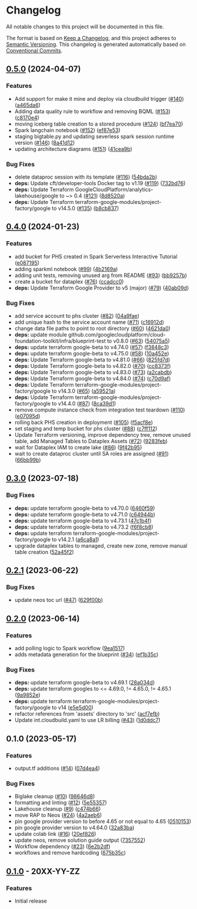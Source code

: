 # Changelog

All notable changes to this project will be documented in this file.

The format is based on
[Keep a Changelog](https://keepachangelog.com/en/1.0.0/),
and this project adheres to
[Semantic Versioning](https://semver.org/spec/v2.0.0.html).
This changelog is generated automatically based on [Conventional Commits](https://www.conventionalcommits.org/en/v1.0.0/).

## [0.5.0](https://github.com/GoogleCloudPlatform/terraform-google-analytics-lakehouse/compare/v0.4.0...v0.5.0) (2024-04-07)


### Features

* Add support for make it mine and deploy via cloudbuild trigger ([#140](https://github.com/GoogleCloudPlatform/terraform-google-analytics-lakehouse/issues/140)) ([a465da6](https://github.com/GoogleCloudPlatform/terraform-google-analytics-lakehouse/commit/a465da64409b07f5ec6f8e5f7e3a2e05a37d02fa))
* Adding data quality rule to workflow and removing BQML ([#153](https://github.com/GoogleCloudPlatform/terraform-google-analytics-lakehouse/issues/153)) ([c8170e4](https://github.com/GoogleCloudPlatform/terraform-google-analytics-lakehouse/commit/c8170e4cef21040f72b1d0fe242280f9c4540683))
* moving iceberg table creation to a stored procedure ([#124](https://github.com/GoogleCloudPlatform/terraform-google-analytics-lakehouse/issues/124)) ([bf7ea70](https://github.com/GoogleCloudPlatform/terraform-google-analytics-lakehouse/commit/bf7ea705f018ec3796d9d6886f803b88eda4963c))
* Spark langchain notebook ([#152](https://github.com/GoogleCloudPlatform/terraform-google-analytics-lakehouse/issues/152)) ([ef87e53](https://github.com/GoogleCloudPlatform/terraform-google-analytics-lakehouse/commit/ef87e53ae4e256959c55bf79030fa1ac52a50fca))
* staging bigtable.py and updating severless spark session runtime version ([#146](https://github.com/GoogleCloudPlatform/terraform-google-analytics-lakehouse/issues/146)) ([8a41d12](https://github.com/GoogleCloudPlatform/terraform-google-analytics-lakehouse/commit/8a41d12098da9af86023a66d0f6c0a58f79f66cf))
* updating architecture diagrams ([#151](https://github.com/GoogleCloudPlatform/terraform-google-analytics-lakehouse/issues/151)) ([41cea9b](https://github.com/GoogleCloudPlatform/terraform-google-analytics-lakehouse/commit/41cea9bc43e72fb8879ca2ce36f1d2249f757247))


### Bug Fixes

* delete dataproc session with its template ([#116](https://github.com/GoogleCloudPlatform/terraform-google-analytics-lakehouse/issues/116)) ([54bda2b](https://github.com/GoogleCloudPlatform/terraform-google-analytics-lakehouse/commit/54bda2b8ff5612419886fcf7167b3e9874421154))
* **deps:** Update cft/developer-tools Docker tag to v1.19 ([#119](https://github.com/GoogleCloudPlatform/terraform-google-analytics-lakehouse/issues/119)) ([732bd76](https://github.com/GoogleCloudPlatform/terraform-google-analytics-lakehouse/commit/732bd7606612448eabf7919683de59b5838406a8))
* **deps:** Update Terraform GoogleCloudPlatform/analytics-lakehouse/google to ~&gt; 0.4 ([#121](https://github.com/GoogleCloudPlatform/terraform-google-analytics-lakehouse/issues/121)) ([8d8520a](https://github.com/GoogleCloudPlatform/terraform-google-analytics-lakehouse/commit/8d8520ab3b77284d25e0ca93c79dc90435d6c3f4))
* **deps:** Update Terraform terraform-google-modules/project-factory/google to v14.5.0 ([#135](https://github.com/GoogleCloudPlatform/terraform-google-analytics-lakehouse/issues/135)) ([b8cb837](https://github.com/GoogleCloudPlatform/terraform-google-analytics-lakehouse/commit/b8cb837937011319c4cd82b823e3e89d03ccde57))

## [0.4.0](https://github.com/GoogleCloudPlatform/terraform-google-analytics-lakehouse/compare/v0.3.0...v0.4.0) (2024-01-23)


### Features

* add bucket for PHS created in Spark Serverless Interactive Tutorial ([e087195](https://github.com/GoogleCloudPlatform/terraform-google-analytics-lakehouse/commit/e08719526836af1e4197ef55005b3291920b7909))
* adding sparkml notebook ([#99](https://github.com/GoogleCloudPlatform/terraform-google-analytics-lakehouse/issues/99)) ([4b2169a](https://github.com/GoogleCloudPlatform/terraform-google-analytics-lakehouse/commit/4b2169a11be058d495884a4ee455f49ef109b754))
* adding unit tests, removing unused arg from README ([#93](https://github.com/GoogleCloudPlatform/terraform-google-analytics-lakehouse/issues/93)) ([bb9257b](https://github.com/GoogleCloudPlatform/terraform-google-analytics-lakehouse/commit/bb9257b975d7b9635cb249f1a3867c5c0a14369b))
* create a bucket for dataplex ([#76](https://github.com/GoogleCloudPlatform/terraform-google-analytics-lakehouse/issues/76)) ([ccadcc0](https://github.com/GoogleCloudPlatform/terraform-google-analytics-lakehouse/commit/ccadcc0667d1b3e81f7f093c2a0acc83e567120a))
* **deps:** Update Terraform Google Provider to v5 (major) ([#79](https://github.com/GoogleCloudPlatform/terraform-google-analytics-lakehouse/issues/79)) ([40ab09d](https://github.com/GoogleCloudPlatform/terraform-google-analytics-lakehouse/commit/40ab09d2006f6052740afffc5df7cdaf06352c16))


### Bug Fixes

* add service account to phs cluster ([#82](https://github.com/GoogleCloudPlatform/terraform-google-analytics-lakehouse/issues/82)) ([04a9fae](https://github.com/GoogleCloudPlatform/terraform-google-analytics-lakehouse/commit/04a9fae8e4f1bb9cbe1a420bb9c89c79d1849ddb))
* add unique hash to the service account name ([#71](https://github.com/GoogleCloudPlatform/terraform-google-analytics-lakehouse/issues/71)) ([c16912d](https://github.com/GoogleCloudPlatform/terraform-google-analytics-lakehouse/commit/c16912d7c3d182671dceac4067ba196aa814948a))
* change data file paths to point to root directory ([#60](https://github.com/GoogleCloudPlatform/terraform-google-analytics-lakehouse/issues/60)) ([4621da0](https://github.com/GoogleCloudPlatform/terraform-google-analytics-lakehouse/commit/4621da033d56f88bb0c03948b1c2e0c5108c297d))
* **deps:** update module github.com/googlecloudplatform/cloud-foundation-toolkit/infra/blueprint-test to v0.8.0 ([#63](https://github.com/GoogleCloudPlatform/terraform-google-analytics-lakehouse/issues/63)) ([54075a5](https://github.com/GoogleCloudPlatform/terraform-google-analytics-lakehouse/commit/54075a59ef58fe8a156cac8f36f295ee149125a2))
* **deps:** update terraform google-beta to v4.74.0 ([#57](https://github.com/GoogleCloudPlatform/terraform-google-analytics-lakehouse/issues/57)) ([f3848c3](https://github.com/GoogleCloudPlatform/terraform-google-analytics-lakehouse/commit/f3848c3a71518930b94c582406d3100a0e29bcde))
* **deps:** update terraform google-beta to v4.75.0 ([#58](https://github.com/GoogleCloudPlatform/terraform-google-analytics-lakehouse/issues/58)) ([10a452e](https://github.com/GoogleCloudPlatform/terraform-google-analytics-lakehouse/commit/10a452e4f0e612f4ce63deb7559fc4c45bed3be0))
* **deps:** Update Terraform google-beta to v4.81.0 ([#66](https://github.com/GoogleCloudPlatform/terraform-google-analytics-lakehouse/issues/66)) ([825fd7d](https://github.com/GoogleCloudPlatform/terraform-google-analytics-lakehouse/commit/825fd7d163e361711c7a23c14b68b65125def50a))
* **deps:** Update Terraform google-beta to v4.82.0 ([#70](https://github.com/GoogleCloudPlatform/terraform-google-analytics-lakehouse/issues/70)) ([cc8373f](https://github.com/GoogleCloudPlatform/terraform-google-analytics-lakehouse/commit/cc8373fdda84690982c6c928480d67dfacb3d979))
* **deps:** Update Terraform google-beta to v4.83.0 ([#73](https://github.com/GoogleCloudPlatform/terraform-google-analytics-lakehouse/issues/73)) ([a2cabdb](https://github.com/GoogleCloudPlatform/terraform-google-analytics-lakehouse/commit/a2cabdb10ec92242f8d17c72f8734a47937fa7e6))
* **deps:** Update Terraform google-beta to v4.84.0 ([#74](https://github.com/GoogleCloudPlatform/terraform-google-analytics-lakehouse/issues/74)) ([c70d9af](https://github.com/GoogleCloudPlatform/terraform-google-analytics-lakehouse/commit/c70d9af5958fd6a6a792f1ebeee542b2f21ddb1b))
* **deps:** Update Terraform terraform-google-modules/project-factory/google to v14.3.0 ([#65](https://github.com/GoogleCloudPlatform/terraform-google-analytics-lakehouse/issues/65)) ([a59521a](https://github.com/GoogleCloudPlatform/terraform-google-analytics-lakehouse/commit/a59521a0f7017cee43f166677ab50546245504e2))
* **deps:** Update Terraform terraform-google-modules/project-factory/google to v14.4.0 ([#87](https://github.com/GoogleCloudPlatform/terraform-google-analytics-lakehouse/issues/87)) ([8ca39d1](https://github.com/GoogleCloudPlatform/terraform-google-analytics-lakehouse/commit/8ca39d18d09f6c0e5e08faa9ee5392b857d7fd96))
* remove compute instance check from integration test teardown ([#110](https://github.com/GoogleCloudPlatform/terraform-google-analytics-lakehouse/issues/110)) ([e07095d](https://github.com/GoogleCloudPlatform/terraform-google-analytics-lakehouse/commit/e07095df965d032a8d64f83fa5511f442cc9c433))
* rolling back PHS creation in deployment ([#105](https://github.com/GoogleCloudPlatform/terraform-google-analytics-lakehouse/issues/105)) ([f5acf8e](https://github.com/GoogleCloudPlatform/terraform-google-analytics-lakehouse/commit/f5acf8e9289422c549ea0243f0db5f8d3972399b))
* set staging and temp bucket for phs cluster ([#88](https://github.com/GoogleCloudPlatform/terraform-google-analytics-lakehouse/issues/88)) ([c7ff112](https://github.com/GoogleCloudPlatform/terraform-google-analytics-lakehouse/commit/c7ff1121a5a38645531c3eb44201c08bb6407713))
* Update Terraform versioning, improve dependency tree, remove unused table, add Managed Tables to Dataplex Assets ([#72](https://github.com/GoogleCloudPlatform/terraform-google-analytics-lakehouse/issues/72)) ([9283feb](https://github.com/GoogleCloudPlatform/terraform-google-analytics-lakehouse/commit/9283febc691cb313b97adc242dc38605dc3976d4))
* wait for Dataplex IAM to create lake ([#86](https://github.com/GoogleCloudPlatform/terraform-google-analytics-lakehouse/issues/86)) ([9f42b95](https://github.com/GoogleCloudPlatform/terraform-google-analytics-lakehouse/commit/9f42b95015f6bb65ee67c9b5ada2e06a8b9a3274))
* wait to create dataproc cluster until SA roles are assigned ([#91](https://github.com/GoogleCloudPlatform/terraform-google-analytics-lakehouse/issues/91)) ([66bb99b](https://github.com/GoogleCloudPlatform/terraform-google-analytics-lakehouse/commit/66bb99b2be3801abe86220f0a331c18b29bbe577))

## [0.3.0](https://github.com/GoogleCloudPlatform/terraform-google-analytics-lakehouse/compare/v0.2.1...v0.3.0) (2023-07-18)


### Bug Fixes

* **deps:** update terraform google-beta to v4.70.0 ([6460f59](https://github.com/GoogleCloudPlatform/terraform-google-analytics-lakehouse/commit/6460f59c1bd6464dbb46b5561ee4ffa0109f75ff))
* **deps:** update terraform google-beta to v4.71.0 ([c64944b](https://github.com/GoogleCloudPlatform/terraform-google-analytics-lakehouse/commit/c64944b1a7e3c73c87bb0bcb49696cc9b8693084))
* **deps:** update terraform google-beta to v4.73.1 ([47c1b4f](https://github.com/GoogleCloudPlatform/terraform-google-analytics-lakehouse/commit/47c1b4f60367404c303c945d3b5dd46a0a378815))
* **deps:** update terraform google-beta to v4.73.2 ([f6f8cb8](https://github.com/GoogleCloudPlatform/terraform-google-analytics-lakehouse/commit/f6f8cb836f6d2d67ba775b795778b754893bcca0))
* **deps:** update terraform terraform-google-modules/project-factory/google to v14.2.1 ([a6ca8a1](https://github.com/GoogleCloudPlatform/terraform-google-analytics-lakehouse/commit/a6ca8a13dc0dbfc79683c5e43b43593957407064))
* upgrade dataplex tables to managed, create new zone, remove manual table creation ([52a45f2](https://github.com/GoogleCloudPlatform/terraform-google-analytics-lakehouse/commit/52a45f2aee107dfd6fde04ce92e77cf7b61c4e5c))

## [0.2.1](https://github.com/GoogleCloudPlatform/terraform-google-analytics-lakehouse/compare/v0.2.0...v0.2.1) (2023-06-22)


### Bug Fixes

* update neos toc url ([#47](https://github.com/GoogleCloudPlatform/terraform-google-analytics-lakehouse/issues/47)) ([629f00b](https://github.com/GoogleCloudPlatform/terraform-google-analytics-lakehouse/commit/629f00b679faf1f29c676514f0ef7869c7b9ee8a))

## [0.2.0](https://github.com/GoogleCloudPlatform/terraform-google-analytics-lakehouse/compare/v0.1.0...v0.2.0) (2023-06-14)


### Features

* add polling logic to Spark workflow ([9ea1517](https://github.com/GoogleCloudPlatform/terraform-google-analytics-lakehouse/commit/9ea151703ccdfb13998d1220f29885a55aeae547))
* adds metadata generation for the blueprint ([#34](https://github.com/GoogleCloudPlatform/terraform-google-analytics-lakehouse/issues/34)) ([ef1b35c](https://github.com/GoogleCloudPlatform/terraform-google-analytics-lakehouse/commit/ef1b35cf28d897cae3beff4dd4200617be902d20))


### Bug Fixes

* **deps:** update terraform google-beta to v4.69.1 ([28a034d](https://github.com/GoogleCloudPlatform/terraform-google-analytics-lakehouse/commit/28a034d2115a0982ed3b5df02e7f91be696e8e33))
* **deps:** update terraform googles to &lt;= 4.69.0, != 4.65.0, != 4.65.1 ([9a9852e](https://github.com/GoogleCloudPlatform/terraform-google-analytics-lakehouse/commit/9a9852e7084ae0d3e0699437ea8ec78817f33104))
* **deps:** update terraform terraform-google-modules/project-factory/google to v14 ([e5e5d00](https://github.com/GoogleCloudPlatform/terraform-google-analytics-lakehouse/commit/e5e5d00774ee5f7881b799fbb4ad435094b3087c))
* refactor references from 'assets' directory to 'src' ([acf7efb](https://github.com/GoogleCloudPlatform/terraform-google-analytics-lakehouse/commit/acf7efba619230102e7691778ab69e47facc27aa))
* Update int.cloudbuild.yaml to use LR billing ([#43](https://github.com/GoogleCloudPlatform/terraform-google-analytics-lakehouse/issues/43)) ([1d0ddc7](https://github.com/GoogleCloudPlatform/terraform-google-analytics-lakehouse/commit/1d0ddc78ec473c7ca2c0863a9abdf1da2edc15f7))

## 0.1.0 (2023-05-17)


### Features

* output.tf additions ([#14](https://github.com/GoogleCloudPlatform/terraform-google-analytics-lakehouse/issues/14)) ([07d4ea4](https://github.com/GoogleCloudPlatform/terraform-google-analytics-lakehouse/commit/07d4ea4afd488c5df6899529fb60556a93aaaca7))


### Bug Fixes

* Biglake cleanup ([#10](https://github.com/GoogleCloudPlatform/terraform-google-analytics-lakehouse/issues/10)) ([98646d8](https://github.com/GoogleCloudPlatform/terraform-google-analytics-lakehouse/commit/98646d8f305554749f5afd7ab46e790f97d527fd))
* formatting and linting ([#12](https://github.com/GoogleCloudPlatform/terraform-google-analytics-lakehouse/issues/12)) ([5e55357](https://github.com/GoogleCloudPlatform/terraform-google-analytics-lakehouse/commit/5e553573532115bd7888600dc0c1565f79ef5b53))
* Lakehouse cleanup ([#9](https://github.com/GoogleCloudPlatform/terraform-google-analytics-lakehouse/issues/9)) ([c474b66](https://github.com/GoogleCloudPlatform/terraform-google-analytics-lakehouse/commit/c474b665018babe96ab897a1a338b703ac0a3b95))
* move RAP to Neos ([#24](https://github.com/GoogleCloudPlatform/terraform-google-analytics-lakehouse/issues/24)) ([4a2aeb6](https://github.com/GoogleCloudPlatform/terraform-google-analytics-lakehouse/commit/4a2aeb60a32f4bc79d08f008ad69bf2bc03a3792))
* pin google provider version to before 4.65 or not equal to 4.65 ([0510153](https://github.com/GoogleCloudPlatform/terraform-google-analytics-lakehouse/commit/0510153a1849ff5f134a28cb7569f2970c142e93))
* pin google provider version to v4.64.0 ([32a83ba](https://github.com/GoogleCloudPlatform/terraform-google-analytics-lakehouse/commit/32a83bac28f6c50de009d15333cc3ac61fc5be0a))
* update colab link ([#16](https://github.com/GoogleCloudPlatform/terraform-google-analytics-lakehouse/issues/16)) ([20ef826](https://github.com/GoogleCloudPlatform/terraform-google-analytics-lakehouse/commit/20ef8266bd0c70f35625008c3806a33099ded396))
* update neos, remove solution guide output ([7357552](https://github.com/GoogleCloudPlatform/terraform-google-analytics-lakehouse/commit/735755295278b6c89cc9dbbe811f109bf96d8b52))
* Workflow dependency ([#23](https://github.com/GoogleCloudPlatform/terraform-google-analytics-lakehouse/issues/23)) ([6e2b2df](https://github.com/GoogleCloudPlatform/terraform-google-analytics-lakehouse/commit/6e2b2df7eba67ac2403da0a80c85a5ae99e067e9))
* workflows and remove hardcoding ([675b35c](https://github.com/GoogleCloudPlatform/terraform-google-analytics-lakehouse/commit/675b35ce15db043204dd4bcfaa73faffe2933164))

## [0.1.0](https://github.com/terraform-google-modules/terraform-google-/releases/tag/v0.1.0) - 20XX-YY-ZZ

### Features

- Initial release

[0.1.0]: https://github.com/terraform-google-modules/terraform-google-/releases/tag/v0.1.0
